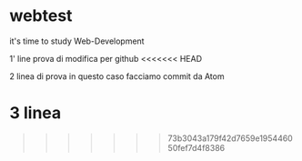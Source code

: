 # webtest
it's time to study Web-Development

1' line prova di modifica per github
<<<<<<< HEAD

2 linea di prova in questo caso facciamo commit da Atom

3 linea
=======
>>>>>>> 73b3043a179f42d7659e195446050fef7d4f8386

